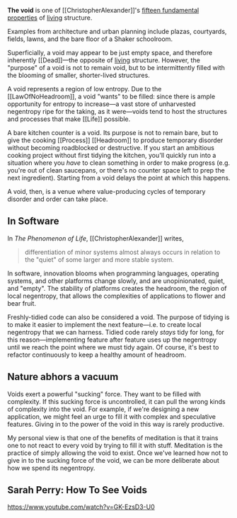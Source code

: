 **The void** is one of [[ChristopherAlexander]]'s [fifteen fundamental properties](FifteenPropertiesInSoftware) of [living](Life) structure.

Examples from architecture and urban planning include plazas, courtyards, fields, lawns, and the bare floor of a Shaker schoolroom.

Superficially, a void may appear to be just empty space, and therefore inherently [[Dead]]—the opposite of [living](Life) structure. However, the "purpose" of a void is not to remain void, but to be intermittently filled with the blooming of smaller, shorter-lived structures.

A void represents a region of low entropy. Due to the [[LawOfNoHeadroom]], a void "wants" to be filled: since there is ample opportunity for entropy to increase—a vast store of unharvested negentropy ripe for the taking, as it were—voids tend to host the structures and processes that make [[Life]] possible.

A bare kitchen counter is a void. Its purpose is not to remain bare, but to give the cooking [[Process]] [[Headroom]] to produce temporary disorder without becoming roadblocked or destructive. If you start an ambitious cooking project without first tidying the kitchen, you'll quickly run into a situation where you *have* to clean something in order to make progress (e.g. you're out of clean saucepans, or there's no counter space left to prep the next ingredient). Starting from a void delays the point at which this happens.

A void, then, is a venue where value-producing cycles of temporary disorder and order can take place.

## In Software

In _The Phenomenon of Life_, [[ChristopherAlexander]] writes,

> differentiation of minor systems almost always occurs in relation to the "quiet" of some larger and more stable system.

In software, innovation blooms when programming languages, operating systems, and other platforms change slowly, and are unopinionated, quiet, and "empty". The stability of platforms creates the headroom, the region of local negentropy, that allows the complexities of applications to flower and bear fruit.

Freshly-tidied code can also be considered a void. The purpose of tidying is to make it easier to implement the next feature—i.e. to create local negentropy that we can harness. Tidied code rarely _stays_ tidy for long, for this reason—implementing feature after feature uses up the negentropy until we reach the point where we must tidy again. Of course, it's best to refactor continuously to keep a healthy amount of headroom.

## Nature abhors a vacuum

Voids exert a powerful "sucking" force. They want to be filled with complexity. If this sucking force is uncontrolled, it can pull the wrong kinds of complexity into the void. For example, if we're designing a new application, we might feel an urge to fill it with complex and speculative features. Giving in to the power of the void in this way is rarely productive.

My personal view is that one of the benefits of meditation is that it trains one to not react to every void by trying to fill it with stuff. Meditation is the practice of simply allowing the void to exist. Once we've learned how not to give in to the sucking force of the void, we can be more deliberate about how we spend its negentropy.

## Sarah Perry: How To See Voids

https://www.youtube.com/watch?v=GK-EzsD3-U0